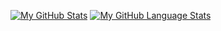 [![My GitHub Stats](https://github-readme-stats.vercel.app/api/?username=kip-tood&count_private=true&theme=tokyonight&showicons=true)]()
[![My GitHub Language Stats](https://github-readme-stats.vercel.app/api/top-langs/?username=kip-tood&langs_count=5&theme=tokyonight)]()

